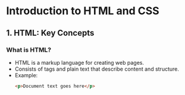 # Introduction to HTML and CSS

## 1. **HTML: Key Concepts**
### What is HTML?
- HTML is a markup language for creating web pages.
- Consists of tags and plain text that describe content and structure.
- Example:
  ```html
  <p>Document text goes here</p>
